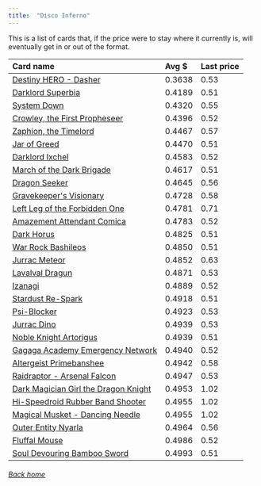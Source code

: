 ```yaml
---
title:  "Disco Inferno"
---
```


This is a list of cards that, if the price were to stay where it currently is, will eventually get in or out of the format.

| Card name | Avg $ | Last price |
| :-- | :-- | :-- |
[Destiny HERO - Dasher](https://db.ygoprodeck.com/card/?search=Destiny%20HERO%20-%20Dasher) | 0.3638 | 0.53 |
[Darklord Superbia](https://db.ygoprodeck.com/card/?search=Darklord%20Superbia) | 0.4189 | 0.51 |
[System Down](https://db.ygoprodeck.com/card/?search=System%20Down) | 0.4320 | 0.55 |
[Crowley, the First Propheseer](https://db.ygoprodeck.com/card/?search=Crowley,%20the%20First%20Propheseer) | 0.4396 | 0.52 |
[Zaphion, the Timelord](https://db.ygoprodeck.com/card/?search=Zaphion,%20the%20Timelord) | 0.4467 | 0.57 |
[Jar of Greed](https://db.ygoprodeck.com/card/?search=Jar%20of%20Greed) | 0.4470 | 0.51 |
[Darklord Ixchel](https://db.ygoprodeck.com/card/?search=Darklord%20Ixchel) | 0.4583 | 0.52 |
[March of the Dark Brigade](https://db.ygoprodeck.com/card/?search=March%20of%20the%20Dark%20Brigade) | 0.4617 | 0.51 |
[Dragon Seeker](https://db.ygoprodeck.com/card/?search=Dragon%20Seeker) | 0.4645 | 0.56 |
[Gravekeeper's Visionary](https://db.ygoprodeck.com/card/?search=Gravekeeper's%20Visionary) | 0.4728 | 0.58 |
[Left Leg of the Forbidden One](https://db.ygoprodeck.com/card/?search=Left%20Leg%20of%20the%20Forbidden%20One) | 0.4781 | 0.71 |
[Amazement Attendant Comica](https://db.ygoprodeck.com/card/?search=Amazement%20Attendant%20Comica) | 0.4783 | 0.52 |
[Dark Horus](https://db.ygoprodeck.com/card/?search=Dark%20Horus) | 0.4825 | 0.51 |
[War Rock Bashileos](https://db.ygoprodeck.com/card/?search=War%20Rock%20Bashileos) | 0.4850 | 0.51 |
[Jurrac Meteor](https://db.ygoprodeck.com/card/?search=Jurrac%20Meteor) | 0.4852 | 0.63 |
[Lavalval Dragun](https://db.ygoprodeck.com/card/?search=Lavalval%20Dragun) | 0.4871 | 0.53 |
[Izanagi](https://db.ygoprodeck.com/card/?search=Izanagi) | 0.4889 | 0.52 |
[Stardust Re-Spark](https://db.ygoprodeck.com/card/?search=Stardust%20Re-Spark) | 0.4918 | 0.51 |
[Psi-Blocker](https://db.ygoprodeck.com/card/?search=Psi-Blocker) | 0.4923 | 0.53 |
[Jurrac Dino](https://db.ygoprodeck.com/card/?search=Jurrac%20Dino) | 0.4939 | 0.53 |
[Noble Knight Artorigus](https://db.ygoprodeck.com/card/?search=Noble%20Knight%20Artorigus) | 0.4939 | 0.51 |
[Gagaga Academy Emergency Network](https://db.ygoprodeck.com/card/?search=Gagaga%20Academy%20Emergency%20Network) | 0.4940 | 0.52 |
[Altergeist Primebanshee](https://db.ygoprodeck.com/card/?search=Altergeist%20Primebanshee) | 0.4942 | 0.58 |
[Raidraptor - Arsenal Falcon](https://db.ygoprodeck.com/card/?search=Raidraptor%20-%20Arsenal%20Falcon) | 0.4947 | 0.53 |
[Dark Magician Girl the Dragon Knight](https://db.ygoprodeck.com/card/?search=Dark%20Magician%20Girl%20the%20Dragon%20Knight) | 0.4953 | 1.02 |
[Hi-Speedroid Rubber Band Shooter](https://db.ygoprodeck.com/card/?search=Hi-Speedroid%20Rubber%20Band%20Shooter) | 0.4955 | 1.02 |
[Magical Musket - Dancing Needle](https://db.ygoprodeck.com/card/?search=Magical%20Musket%20-%20Dancing%20Needle) | 0.4955 | 1.02 |
[Outer Entity Nyarla](https://db.ygoprodeck.com/card/?search=Outer%20Entity%20Nyarla) | 0.4964 | 0.56 |
[Fluffal Mouse](https://db.ygoprodeck.com/card/?search=Fluffal%20Mouse) | 0.4986 | 0.52 |
[Soul Devouring Bamboo Sword](https://db.ygoprodeck.com/card/?search=Soul%20Devouring%20Bamboo%20Sword) | 0.4993 | 0.51 |

###### [Back home](index)